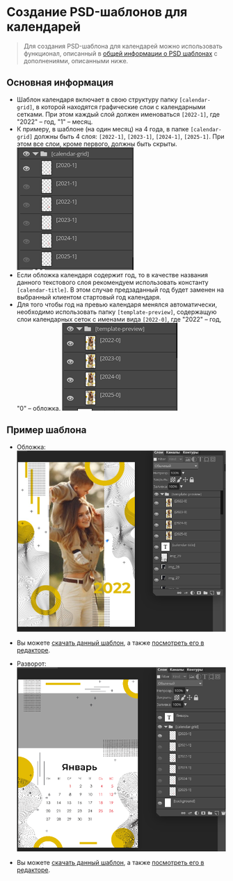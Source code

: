 # Создание PSD-шаблонов для календарей

> Для создания PSD-шаблона для календарей можно использовать функционал, описанный в [общей информации о PSD шаблонах](/design/psd-general) с дополнениями, описанными ниже.

## Основная информация
* Шаблон календаря включает в свою структуру папку `[calendar-grid]`, в которой находятся графические слои с календарными сетками. При этом каждый слой должен именоваться `[2022-1]`, где "2022" – год, "1" – месяц.
* К примеру, в шаблоне (на один месяц) на 4 года, в папке `[calendar-grid]` должны быть 4 слоя: `[2022-1]`, `[2023-1]`, `[2024-1]`, `[2025-1]`. При этом все слои, кроме первого, должны быть скрыты.
![](../_media/design/design04.png)
* Если обложка календаря содержит год, то в качестве названия данного текстового слоя рекомендуем использовать константу `[calendar-title]`. В этом случае предзаданный год будет заменен на выбранный клиентом стартовый год календаря.
* Для того чтобы год на превью календаря менялся автоматически, необходимо использовать папку `[template-preview]`, содержащую слои календарных сеток с именами вида `[2022-0]`, где "2022" – год, "0" – обложка.
![](../_media/design/design05.png)

## Пример шаблона
* Обложка:
![](../_media/design/design06.png)
* Вы можете [скачать данный шаблон](https://pixlpark.ru/content/images/faq/polygraphy/calendars-cover.zip), а также [посмотреть его в редакторе](https://demo.pixlpark.ru/printing/wall-calendars/a4-vert/template-5471530/editor?q=1&p=13&ws=d751713988987e9331980363e24189ce).

* Разворот:
![](../_media/design/design07.png)
* Вы можете [скачать данный шаблон](https://pixlpark.ru/content/images/faq/polygraphy/calendars-reversal.zip), а также [посмотреть его в редакторе](https://demo.pixlpark.ru/printing/wall-calendars/a4-vert/template-5471530/editor?q=1&p=13&ws=d751713988987e9331980363e24189ce).